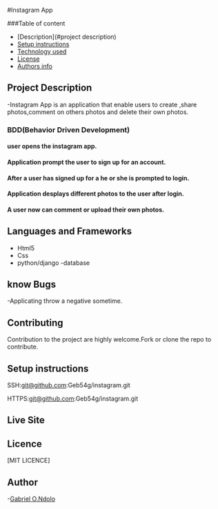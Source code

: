 #Instagram App

###Table of content

- [Description](#project description)
- [Setup instructions](#setup-instructions)
- [Technology used](#language-and-frameworks)
- [License](#license)
- [Authors info](#Author)

## Project Description

-Instagram App is an application that enable users to create ,share photos,comment on others photos and delete their own photos.

### BDD(Behavior Driven Development)

#### user opens the instagram app.

#### Application prompt the user to sign up for an account.

#### After a user has signed up for a he or she is prompted to login.

#### Application desplays different photos to the user after login.

#### A user now can comment or upload their own photos.


## Languages and Frameworks

- Html5
- Css
- python/django
-database

## know Bugs

-Applicating throw a negative sometime.

## Contributing

Contribution to the project are highly welcome.Fork or clone the repo to contribute.

## Setup instructions

SSH:git@github.com:Geb54g/instagram.git

HTTPS:git@github.com:Geb54g/instagram.git

## Live Site

## Licence

[MIT LICENCE]

## Author

-[Gabriel O.Ndolo](https://github.com/Geb54g)
